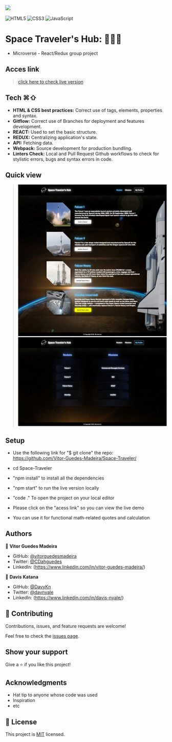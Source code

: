 ![](https://img.shields.io/badge/Microverse-blueviolet)

![HTML5](https://img.shields.io/badge/html5-%23E34F26.svg?style=for-the-badge&logo=html5&logoColor=white) ![CSS3](https://img.shields.io/badge/css3-%231572B6.svg?style=for-the-badge&logo=css3&logoColor=white) ![JavaScript](https://img.shields.io/badge/javascript-%23323330.svg?style=for-the-badge&logo=javascript&logoColor=%23F7DF1E)
# Space Traveler's Hub: 🚀🚀🚀
- Microverse - React/Redux group project

## Acces link
> [click here to check live version](https://spacetraveler-guedeskatana.netlify.app/)

## Tech ⌘⇧
- **HTML & CSS best practices:** Correct use of tags, elements, properties and syntax.
- **Gitflow:**  Correct use of Branches for deployment and features development.
- **REACT:**  Used to set the basic structure.
- **REDUX:** Centralizing application's state.
- **API:** Fetching data.
- **Webpack:**  Source development for production bundling.
- **Linters Check:** Local and Pull Request Github workflows to check for stylistic errors, bugs and syntax errors in code.

## Quick view
> ![](src/images/screencapture-localhost-3000-2022-08-24-01_30_08.png)
> ![](src/images/screencapture-localhost-3000-MyProfile-2022-08-24-01_30_46.png)

## Setup

- Use the following link for "$ git clone" the repo:
https://github.com/Vitor-Guedes-Madeira/Space-Traveler/
- cd Space-Traveler
- "npm install" to install all the dependencies
- "npm start" to run the live version locally
- "code ." To open the project on your local editor

- Please click on the "acess link" so you can view the live demo
- You can use it for functional math-related quotes and calculation

## Authors

👤 **Vitor Guedes Madeira**
- GitHub: [@vitorguedesmadeira](https://github.com/VitorGuedesMadeira)
- Twitter: [@CDahguedes](https://twitter.com/CDahguedes)
- LinkedIn: (https://www.linkedin.com/in/vitor-guedes-madeira/)

👤 **Davis Katana**
- GitHub: [@DavyKn](https://github.com/DavyKn)
- Twitter: [@davnyale](https://twitter.com/davnyale)
- LinkedIn: (https://www.linkedin.com/in/davis-nyale/)

## 🤝 Contributing

Contributions, issues, and feature requests are welcome!

Feel free to check the [issues page](../../issues/).

## Show your support

Give a ⭐️ if you like this project!

## Acknowledgments

- Hat tip to anyone whose code was used
- Inspiration
- etc

## 📝 License

This project is [MIT](./MIT.md) licensed.